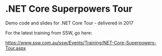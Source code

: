 # .NET Core Superpowers Tour

Demo code and slides for .NET Core Tour - delivered in 2017

For the latest training from SSW, go here: 

https://www.ssw.com.au/ssw/Events/Training/NET-Core-Superpowers-Tour.aspx
